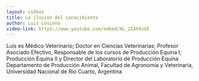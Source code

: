 ```yaml
---
layout: videos
title: La ilusión del conocimiento
author: Luis Losinno
video-link: https://www.youtube.com/embed/0L_2IAh9sVE
---
```


Luís es Médico Veterinario; Doctor en Ciencias Veterinarias; Profesor Asociado Efectivo, Responsable de los cursos de Producción Equina I; Producción Equina II y Director del Laboratorio de Producción Equina Departamento de Producción Animal, Facultad de Agronomía y Veterinaria, Universidad Nacional de Río Cuarto, Argentina

